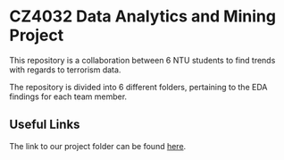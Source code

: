 # CZ4032 Data Analytics and Mining Project

This repository is a collaboration between 6 NTU students to find trends with regards to terrorism data.

The repository is divided into 6 different folders, pertaining to the EDA findings for each team member.

## Useful Links

The link to our project folder can be found [here](https://drive.google.com/drive/u/0/folders/1LSlJKVa6ECTz7W2zkO3fYSs6ApiO07Ea).


